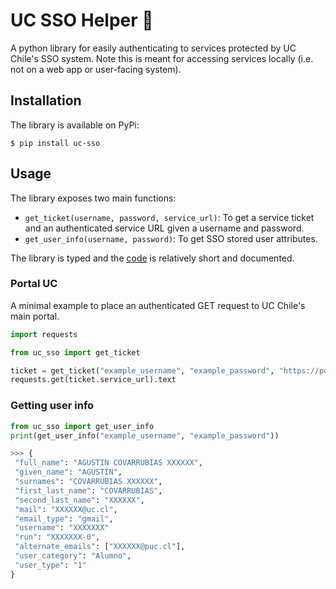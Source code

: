 # UC SSO Helper 🔐

A python library for easily authenticating to services protected by UC Chile's SSO system. Note this is meant for accessing services locally (i.e. not on a web app or user-facing system).

## Installation

The library is available on PyPi:

```shell
$ pip install uc-sso
```

## Usage

The library exposes two main functions:

- `get_ticket(username, password, service_url)`: To get a service ticket and an authenticated service URL given a username and password.
- `get_user_info(username, password)`: To get SSO stored user attributes.

The library is typed and the [code](https://github.com/agucova/sso-uc/blob/main/uc_sso_helper/main.py) is relatively short and documented.

### Portal UC

A minimal example to place an authenticated GET request to UC Chile's main portal.

```python
import requests

from uc_sso import get_ticket

ticket = get_ticket("example_username", "example_password", "https://portal.uc.cl/")
requests.get(ticket.service_url).text
```

### Getting user info

```python
from uc_sso import get_user_info
print(get_user_info("example_username", "example_password"))

>>> {
 "full_name": "AGUSTIN COVARRUBIAS XXXXXX",
 "given_name": "AGUSTÍN",
 "surnames": "COVARRUBIAS XXXXXX",
 "first_last_name": "COVARRUBIAS",
 "second_last_name": "XXXXXX",
 "mail": "XXXXXX@uc.cl",
 "email_type": "gmail",
 "username": "XXXXXXX"
 "run": "XXXXXXX-0",
 "alternate_emails": ["XXXXXX@puc.cl"],
 "user_category": "Alumno",
 "user_type": "1"
}
```